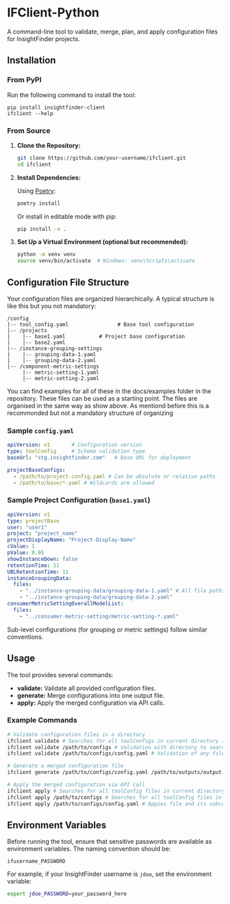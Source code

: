 # IFClient-Python

A command-line tool to validate, merge, plan, and apply configuration files for InsightFinder projects.

## Installation

### From PyPI
Run the following command to install the tool:
```shell
pip install insightfinder-client
ifclient --help
```

### From Source
1. **Clone the Repository:**

   ```bash
   git clone https://github.com/your-username/ifclient.git
   cd ifclient
   ```

2. **Install Dependencies:**

   Using [Poetry](https://python-poetry.org/):

   ```bash
   poetry install
   ```

   Or install in editable mode with pip:

   ```bash
   pip install -e .
   ```

3. **Set Up a Virtual Environment (optional but recommended):**

   ```bash
   python -m venv venv
   source venv/bin/activate  # Windows: venv\Scripts\activate
   ```

## Configuration File Structure

Your configuration files are organized hierarchically. A typical structure is like this but you not mandatory:

```
/config
|-- tool_config.yaml                # Base tool configuration
|-- /projects
|    |-- base1.yaml           # Project base configuration
|    |-- base2.yaml
|-- /instance-grouping-settings
|    |-- grouping-data-1.yaml
|    |-- grouping-data-2.yaml
|-- /component-metric-settings
     |-- metric-setting-1.yaml
     |-- metric-setting-2.yaml

```

You can find examples for all of these in the docs/examples folder in the repository. These files can be used as a starting point.
The files are organised in the same way as show above. As mentiond before this is a recommonded but not a mandatory structure of organizing


### Sample `config.yaml`

```yaml
apiVersion: v1       # Configuration version 
type: toolConfig     # Schema validation type 
baseUrl: "stg.insightfinder.com"   # Base URL for deployment

projectBaseConfigs:
  - /path/to/project-config.yaml # Can be absolute or relative paths
  - /path/to/base/*.yaml # Wildcards are allowed
```

### Sample Project Configuration (`base1.yaml`)

```yaml
apiVersion: v1
type: projectBase
user: "user1"
project: "project_name"
projectDisplayName: "Project-Display-Name"
cValue: 1
pValue: 0.95
showInstanceDown: false
retentionTime: 11
UBLRetentionTime: 11
instanceGroupingData:
  files:
    - "../instance-grouping-data/grouping-data-1.yaml" # All file paths must be relative to the current file
    - "../instance-grouping-data/grouping-data-2.yaml"
consumerMetricSettingOverallModelList:
  files:
    - "../consumer-metric-setting/metric-setting-*.yaml"
```

Sub-level configurations (for grouping or metric settings) follow similar conventions.

## Usage

The tool provides several commands:

- **validate:** Validate all provided configuration files.
- **generate:** Merge configurations into one output file.
- **apply:** Apply the merged configuration via API calls.

### Example Commands

```bash
# Validate configuration files in a directory
ifclient validate # Searches for all toolConfigs in current directory and recursively validates them
ifclient validate /path/to/configs # Validation with directory to search for all toolConfigs and apply validation recursively
ifclient validate /path/to/configs/config.yaml # Validation of any file and its subconfigs recursively(Need not be of type tool config)

# Generate a merged configuration file
ifclient generate /path/to/configs/config.yaml /path/to/outputs/output.yaml # Generate a yaml file as output with input of a toolConfig file

# Apply the merged configuration via API call
ifclient apply # Searches for all toolConfig files in current directory and recursively applies them
ifclient apply /path/to/configs # Searches for all toolConfig files in the specified directory and applies them recursively
ifclient apply /path/to/configs/config.yaml # Appies file and its subconfigs recursively
```

## Environment Variables

Before running the tool, ensure that sensitive passwords are available as environment variables. The naming convention should be:

```
ifusername_PASSWORD
```

For example, if your InsightFinder username is `jdoe`, set the environment variable:

```bash
export jdoe_PASSWORD=your_password_here
```